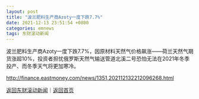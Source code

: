 ```yaml
---
layout: post
title: "波兰肥料生产商Azoty一度下跌7.7%"
date: 2021-12-13 23:51:54 +0800
categories: emnews
tags: 东财滚动新闻
---
```


波兰肥料生产商Azoty一度下跌7.7%，因原材料天然气价格飙涨——荷兰天然气期货涨超10%，投资者担忧俄罗斯天然气输送管道北溪二号恐怕无法在2021年冬季投产、而冬季天气将更加寒冷。

<http://finance.eastmoney.com/news/1351,202112132212096268.html>

[返回东财滚动新闻](//finews.withounder.com/emnews/)｜[返回首页](//finews.withounder.com/)